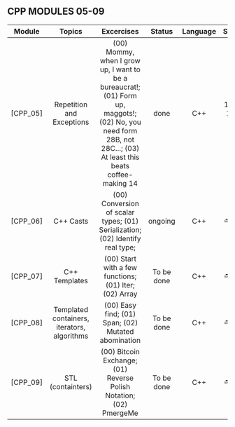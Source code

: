 ## CPP MODULES 05-09

| Module | Topics | Excercises  | Status   | Language | Score       |
| ---- | :--: | :--: | :--: | :--: | :--: |
| [CPP_05] | Repetition and Exceptions | (00) Mommy, when I grow up, I want to be a bureaucrat!; (01) Form up, maggots!; (02) No, you need form 28B, not 28C...; (03) At least this beats coffee-making 14 | done | C++ | 100 / 100 ✅ |
| [CPP_06] | C++ Casts | (00) Conversion of scalar types; (01) Serialization; (02) Identify real type; | ongoing | C++ | :soon: / :question: |
| [CPP_07] | C++ Templates | (00) Start with a few functions; (01) Iter; (02) Array | To be done | C++ | :soon: / :question: |
| [CPP_08] | Templated containers, iterators, algorithms | (00) Easy find; (01) Span; (02) Mutated abomination | To be done | C++ | :soon: / :question: |
| [CPP_09] | STL (containters) | (00) Bitcoin Exchange; (01) Reverse Polish Notation; (02) PmergeMe | To be done | C++ | :soon: / :question: |

</div>
